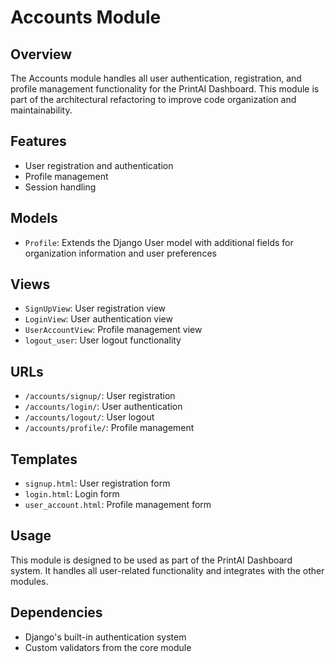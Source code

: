 # Accounts Module

## Overview

The Accounts module handles all user authentication, registration, and profile management functionality for the PrintAI Dashboard. This module is part of the architectural refactoring to improve code organization and maintainability.

## Features

- User registration and authentication
- Profile management
- Session handling

## Models

- `Profile`: Extends the Django User model with additional fields for organization information and user preferences

## Views

- `SignUpView`: User registration view
- `LoginView`: User authentication view
- `UserAccountView`: Profile management view
- `logout_user`: User logout functionality

## URLs

- `/accounts/signup/`: User registration
- `/accounts/login/`: User authentication
- `/accounts/logout/`: User logout
- `/accounts/profile/`: Profile management

## Templates

- `signup.html`: User registration form
- `login.html`: Login form
- `user_account.html`: Profile management form

## Usage

This module is designed to be used as part of the PrintAI Dashboard system. It handles all user-related functionality and integrates with the other modules.

## Dependencies

- Django's built-in authentication system
- Custom validators from the core module